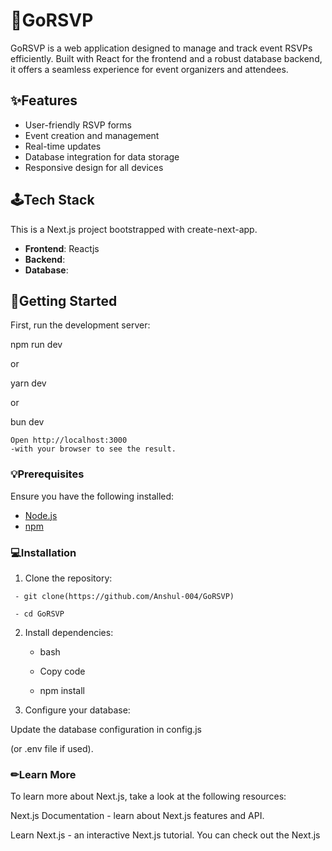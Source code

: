 # 📅GoRSVP

GoRSVP is a web application designed to manage and track event RSVPs efficiently. Built with React for the frontend and a robust database backend, it offers a seamless experience for event organizers and attendees.

## ✨Features

- User-friendly RSVP forms
- Event creation and management
- Real-time updates
- Database integration for data storage
- Responsive design for all devices

## 🕹Tech Stack

This is a Next.js project bootstrapped with create-next-app.

- **Frontend**: Reactjs
- **Backend**: 
- **Database**: 


## 🎯Getting Started

First, run the development server:

npm run dev

or

yarn dev

or 

bun dev

    Open http://localhost:3000 
    -with your browser to see the result.


### 💡Prerequisites

Ensure you have the following installed:

- [Node.js](https://nodejs.org/)
- [npm](https://www.npmjs.com/) 


### 💻Installation

1. Clone the repository:
```
 - git clone(https://github.com/Anshul-004/GoRSVP)
   
 - cd GoRSVP
```

2. Install dependencies:

    - bash

    - Copy code

    - npm install

3. Configure your database:

Update the database configuration in config.js 

(or .env file if used).

### ✏Learn More
To learn more about Next.js, take a look at the following resources:

Next.js Documentation - learn about Next.js features and API.

Learn Next.js - an interactive Next.js tutorial.
You can check out the Next.js 


